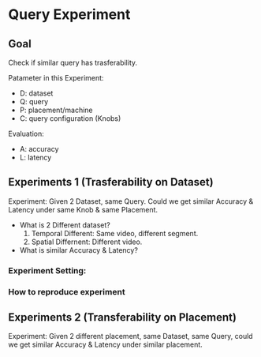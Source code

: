 # Query Experiment
## Goal
Check if similar query has trasferability. 

Patameter in this Experiment:
- D: dataset
- Q: query
- P: placement/machine
- C: query configuration (Knobs)

Evaluation:
- A: accuracy
- L: latency


## Experiments 1 (Trasferability on Dataset)
Experiment: Given 2 Dataset, same Query. Could we get similar Accuracy & Latency under same Knob & same Placement. 

- What is 2 Different dataset?
    1. Temporal Different: Same video, different segment. 
    2. Spatial Differnent: Different video. 
- What is similar Accuracy & Latency? 

### Experiment Setting:

### How to reproduce experiment

## Experiments 2 (Transferability on Placement)
Experiment: Given 2 different placement, same Dataset, same Query, could we get similar Accuracy & Latency under similar placement. 
